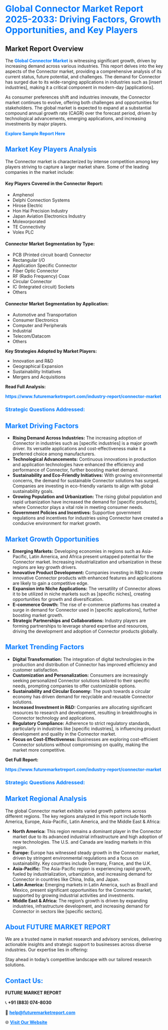 <h1 style="color: #007BFF;">Global Connector Market Report 2025-2033: Driving Factors, Growth Opportunities, and Key Players</h1>

<section id="overview">
<h2>Market Report Overview</h2>
<p>The <a href="https://www.futuremarketreport.com/industry-report/connector-market" style="color: #007BFF; text-decoration: none;"><strong>Global Connector Market</strong></a> is witnessing significant growth, driven by increasing demand across various industries. This report delves into the key aspects of the Connector market, providing a comprehensive analysis of its current status, future potential, and challenges. The demand for Connector has surged due to its wide-ranging applications in industries such as [insert industries], making it a critical component in modern-day [applications].</p>
<p>As consumer preferences shift and industries innovate, the Connector market continues to evolve, offering both challenges and opportunities for stakeholders. The global market is expected to expand at a substantial compound annual growth rate (CAGR) over the forecast period, driven by technological advancements, emerging applications, and increasing investments by major players.</p>
</section>

<section id="overview">
<p><a href="https://www.futuremarketreport.com/request-sample/reportId=50643" style="color: #007BFF; text-decoration: none;"><strong>Explore Sample Report Here</strong></a></p>
</section>

<section id="key-players">
<h2 style="color: #007BFF;">Market Key Players Analysis</h2>
<p>The Connector market is characterized by intense competition among key players striving to capture a larger market share. Some of the leading companies in the market include:</p>
<h4>Key Players Covered in the Connector Report:</h4>
<ul><li>Amphenol</li><li>Delphi Connection Systems</li><li>Hirose Electric</li><li>Hon Hai Precision Industry</li><li>Japan Aviation Electronics Industry</li><li>Molexorporated</li><li>TE Connectivity</li><li>Volex PLC</li></ul>
<h4>Connector Market Segmentation by Type:</h4>
<ul><li>PCB (Printed circuit board) Connector</li><li>Rectangular I/O</li><li>Application Specific Connector</li><li>Fiber Optic Connector</li><li>RF (Radio Frequency) Coax</li><li>Circular Connector</li><li>IC (Integrated circuit) Sockets</li><li>Others</li></ul>

<h4>Connector Market Segmentation by Application:</h4>
<ul><li>Automotive and Transportation</li><li>Consumer Electronics</li><li>Computer and Peripherals</li><li>Industrial</li><li>Telecom/Datacom</li><li>Others</li></ul>
<p><strong>Key Strategies Adopted by Market Players:</strong></p>
<ul>
<li>Innovation and R&D</li>
<li>Geographical Expansion</li>
<li>Sustainability Initiatives</li>
<li>Mergers and Acquisitions</li>
</ul>
</section>

<section>
<p><strong>Read Full Analysis: </strong></p><a href="https://www.futuremarketreport.com/industry-report/connector-market" style="color: #007BFF; text-decoration: none;"><strong>https://www.futuremarketreport.com/industry-report/connector-market</strong></a>
<h3 style="color: #007BFF;">Strategic Questions Addressed:</h3>
</section>

<section id="driving-factors">
<h2 style="color: #007BFF;">Market Driving Factors</h2>
<ul>
<li><strong>Rising Demand Across Industries:</strong> The increasing adoption of Connector in industries such as [specific industries] is a major growth driver. Its versatile applications and cost-effectiveness make it a preferred choice among manufacturers.</li>
<li><strong>Technological Advancements:</strong> Continuous innovations in production and application technologies have enhanced the efficiency and performance of Connector, further boosting market demand.</li>
<li><strong>Sustainability and Eco-Friendly Initiatives:</strong> With growing environmental concerns, the demand for sustainable Connector solutions has surged. Companies are investing in eco-friendly variants to align with global sustainability goals.</li>
<li><strong>Growing Population and Urbanization:</strong> The rising global population and rapid urbanization have increased the demand for [specific products], where Connector plays a vital role in meeting consumer needs.</li>
<li><strong>Government Policies and Incentives:</strong> Supportive government regulations and incentives for industries using Connector have created a conducive environment for market growth.</li>
</ul>
</section>

<section id="growth-opportunities">
<h2 style="color: #007BFF;">Market Growth Opportunities</h2>
<ul>
<li><strong>Emerging Markets:</strong> Developing economies in regions such as Asia-Pacific, Latin America, and Africa present untapped potential for the Connector market. Increasing industrialization and urbanization in these regions are key growth drivers.</li>
<li><strong>Innovative Product Development:</strong> Companies investing in R&D to create innovative Connector products with enhanced features and applications are likely to gain a competitive edge.</li>
<li><strong>Expansion into Niche Applications:</strong> The versatility of Connector allows it to be utilized in niche markets such as [specific niches], creating opportunities for growth and diversification.</li>
<li><strong>E-commerce Growth:</strong> The rise of e-commerce platforms has created a surge in demand for Connector used in [specific applications], further boosting market growth.</li>
<li><strong>Strategic Partnerships and Collaborations:</strong> Industry players are forming partnerships to leverage shared expertise and resources, driving the development and adoption of Connector products globally.</li>
</ul>
</section>

<section id="trending-factors">
<h2 style="color: #007BFF;">Market Trending Factors</h2>
<ul>
<li><strong>Digital Transformation:</strong> The integration of digital technologies in the production and distribution of Connector has improved efficiency and customer satisfaction.</li>
<li><strong>Customization and Personalization:</strong> Consumers are increasingly seeking personalized Connector solutions tailored to their specific needs, prompting companies to offer customizable options.</li>
<li><strong>Sustainability and Circular Economy:</strong> The push towards a circular economy has driven demand for recyclable and reusable Connector solutions.</li>
<li><strong>Increased Investment in R&D:</strong> Companies are allocating significant resources to research and development, resulting in breakthroughs in Connector technology and applications.</li>
<li><strong>Regulatory Compliance:</strong> Adherence to strict regulatory standards, particularly in industries like [specific industries], is influencing product development and quality in the Connector market.</li>
<li><strong>Focus on Cost-Effectiveness:</strong> Businesses are exploring cost-efficient Connector solutions without compromising on quality, making the market more competitive.</li>
</ul>
</section>

<section>
<p><strong>Get Full Report: </strong></p><a href="https://www.futuremarketreport.com/industry-report/connector-market" style="color: #007BFF; text-decoration: none;"><strong>https://www.futuremarketreport.com/industry-report/connector-market</strong></a>
<h3 style="color: #007BFF;">Strategic Questions Addressed:</h3>
</section>


<section id="regional-analysis">
<h2 style="color: #007BFF;">Market Regional Analysis</h2>
<p>The global Connector market exhibits varied growth patterns across different regions. The key regions analyzed in this report include North America, Europe, Asia-Pacific, Latin America, and the Middle East & Africa:</p>
<ul>
<li><strong>North America:</strong> This region remains a dominant player in the Connector market due to its advanced industrial infrastructure and high adoption of new technologies. The U.S. and Canada are leading markets in this region.</li>
<li><strong>Europe:</strong> Europe has witnessed steady growth in the Connector market, driven by stringent environmental regulations and a focus on sustainability. Key countries include Germany, France, and the U.K.</li>
<li><strong>Asia-Pacific:</strong> The Asia-Pacific region is experiencing rapid growth, fueled by industrialization, urbanization, and increasing demand for Connector in countries like China, India, and Japan.</li>
<li><strong>Latin America:</strong> Emerging markets in Latin America, such as Brazil and Mexico, present significant opportunities for the Connector market, supported by growing industrial activities and investments.</li>
<li><strong>Middle East & Africa:</strong> The region’s growth is driven by expanding industries, infrastructure development, and increasing demand for Connector in sectors like [specific sectors].</li>
</ul>
</section>

<footer>
<h2 style="color: #007BFF;">About FUTURE MARKET REPORT</h2>
<p>We are a trusted name in market research and advisory services, delivering actionable insights and strategic support to businesses across diverse industries. Our expertise lies in offering:</p>

<p>Stay ahead in today’s competitive landscape with our tailored research solutions.</p>

<h2 style="color: #007BFF;">Contact Us:</h2>
<p><strong>FUTURE MARKET REPORT</strong></p>
<p>📞 <strong>+91 (883) 074-8030</strong></p>
<p>📧 <strong><a href="mailto:help@futuremarketreport.com" style="color: #007BFF;">help@futuremarketreport.com</a></strong></p>
<p>🌐 <strong><a href="https://www.futuremarketreport.com/" style="color: #007BFF;">Visit Our Website</a></strong></p>
</footer>
